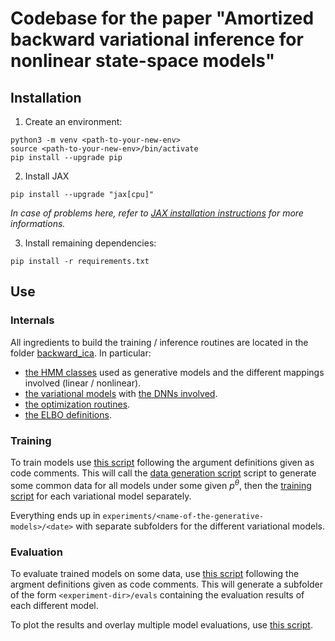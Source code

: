 # Codebase for the paper "Amortized backward variational inference for nonlinear state-space models"

## Installation 

1. Create an environment:
```shell 
python3 -m venv <path-to-your-new-env>
source <path-to-your-new-env>/bin/activate
pip install --upgrade pip
``` 
2. Install JAX
```shell
pip install --upgrade "jax[cpu]"
```

*In case of problems here, refer to [JAX installation instructions](https://github.com/google/jax#installation) for more informations.*

3. Install remaining dependencies: 

```shell 
pip install -r requirements.txt
```

## Use 

### Internals
All ingredients to build the training / inference routines are located in the folder [backward_ica](backward_ica/). In particular: 

- [the HMM classes](backward_ica/stats/hmm.py) used as generative models and the different mappings involved (linear / nonlinear).
- [the variational models](backward_ica/variational/models.py) with [the DNNs involved](backward_ica/variational/inference_nets.py).
- [the optimization routines](backward_ica/training.py).
- [the ELBO definitions](backward_ica/elbos.py).

### Training 

To train models use [this script](/train_multiple_models.py) following the argument definitions given as code comments. This will call the [data generation script](/generate_data.py) script to generate some common data for all models under some given $p^\theta$, then the [training script](/train.py) for each variational model separately. 

Everything ends up in `experiments/<name-of-the-generative-models>/<date>` with separate subfolders for the different variational models. 


### Evaluation 

To evaluate trained models on some data, use [this script](/multiple_evals.py) following the argment definitions given as code comments. This will generate a subfolder of the form `<experiment-dir>/evals` containing the evaluation results of each different model. 

To plot the results and overlay multiple model evaluations, use [this script](/combine_evals.py).



